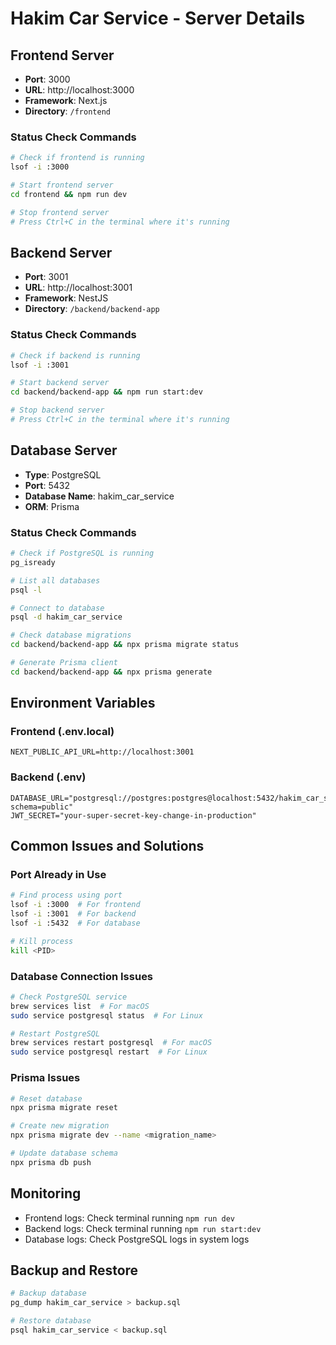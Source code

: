 # Hakim Car Service - Server Details

## Frontend Server
- **Port**: 3000
- **URL**: http://localhost:3000
- **Framework**: Next.js
- **Directory**: `/frontend`

### Status Check Commands
```bash
# Check if frontend is running
lsof -i :3000

# Start frontend server
cd frontend && npm run dev

# Stop frontend server
# Press Ctrl+C in the terminal where it's running
```

## Backend Server
- **Port**: 3001
- **URL**: http://localhost:3001
- **Framework**: NestJS
- **Directory**: `/backend/backend-app`

### Status Check Commands
```bash
# Check if backend is running
lsof -i :3001

# Start backend server
cd backend/backend-app && npm run start:dev

# Stop backend server
# Press Ctrl+C in the terminal where it's running
```

## Database Server
- **Type**: PostgreSQL
- **Port**: 5432
- **Database Name**: hakim_car_service
- **ORM**: Prisma

### Status Check Commands
```bash
# Check if PostgreSQL is running
pg_isready

# List all databases
psql -l

# Connect to database
psql -d hakim_car_service

# Check database migrations
cd backend/backend-app && npx prisma migrate status

# Generate Prisma client
cd backend/backend-app && npx prisma generate
```

## Environment Variables
### Frontend (.env.local)
```
NEXT_PUBLIC_API_URL=http://localhost:3001
```

### Backend (.env)
```
DATABASE_URL="postgresql://postgres:postgres@localhost:5432/hakim_car_service?schema=public"
JWT_SECRET="your-super-secret-key-change-in-production"
```

## Common Issues and Solutions

### Port Already in Use
```bash
# Find process using port
lsof -i :3000  # For frontend
lsof -i :3001  # For backend
lsof -i :5432  # For database

# Kill process
kill <PID>
```

### Database Connection Issues
```bash
# Check PostgreSQL service
brew services list  # For macOS
sudo service postgresql status  # For Linux

# Restart PostgreSQL
brew services restart postgresql  # For macOS
sudo service postgresql restart  # For Linux
```

### Prisma Issues
```bash
# Reset database
npx prisma migrate reset

# Create new migration
npx prisma migrate dev --name <migration_name>

# Update database schema
npx prisma db push
```

## Monitoring
- Frontend logs: Check terminal running `npm run dev`
- Backend logs: Check terminal running `npm run start:dev`
- Database logs: Check PostgreSQL logs in system logs

## Backup and Restore
```bash
# Backup database
pg_dump hakim_car_service > backup.sql

# Restore database
psql hakim_car_service < backup.sql
``` 
